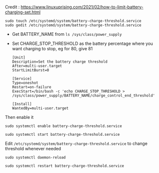 Credit : https://www.linuxuprising.com/2021/02/how-to-limit-battery-charging-set.html


    sudo touch /etc/systemd/system/battery-charge-threshold.service
    sudo gedit /etc/systemd/system/battery-charge-threshold.service


- Get BATTERY_NAME from `ls /sys/class/power_supply`
- Set CHARGE_STOP_THRESHOLD as the battery percentage where you want charging to stop, eg for 80, give 81


      [Unit]
      Description=Set the battery charge threshold
      After=multi-user.target
      StartLimitBurst=0

      [Service]
      Type=oneshot
      Restart=on-failure
      ExecStart=/bin/bash -c 'echo CHARGE_STOP_THRESHOLD > /sys/class/power_supply/BATTERY_NAME/charge_control_end_threshold'

      [Install]
      WantedBy=multi-user.target
    

Then enable it


    sudo systemctl enable battery-charge-threshold.service

    sudo systemctl start battery-charge-threshold.service


Edit `/etc/systemd/system/battery-charge-threshold.service` to change threshold whenever needed 

    sudo systemctl daemon-reload

    sudo systemctl restart battery-charge-threshold.service

